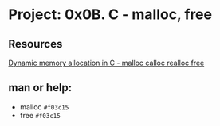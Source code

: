 # Project: 0x0B. C - malloc, free </br>

## Resources </br>

[Dynamic memory allocation in C - malloc calloc realloc free](https://www.youtube.com/watch?v=xDVC3wKjS64) </br>
## man or help:
- malloc `#f03c15`
- free `#f03c15`
